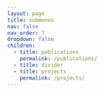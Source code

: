 ```yaml
---
layout: page
title: submenus
nav: false
nav_order: 7
dropdown: false
children:
  - title: publications
    permalink: /publications/
  - title: divider
  - title: projects
    permalink: /projects/
---
```

